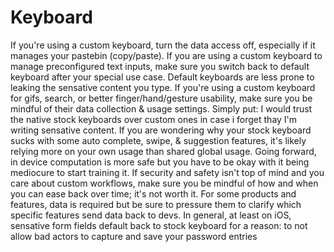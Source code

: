 # Keyboard

If you're using a custom keyboard, turn the data access off, especially if it manages your pastebin (copy/paste). If you are using a custom keyboard to manage preconfigured text inputs, make sure you switch back to default keyboard after your special use case. Default keyboards are less prone to leaking the sensative content you type. If you're using a custom keyboard for gifs, search, or better finger/hand/gesture usability, make sure you be mindful of their data collection & usage settings. Simply put: I would trust the native stock keyboards over custom ones in case i forget thay I'm writing sensative content. If you are wondering why your stock keyboard sucks with some auto complete, swipe, & suggestion features, it's likely relying more on your own usage than shared global usage. Going forward, in device computation is more safe but you have to be okay with it being mediocure to start training it. If security and safety isn't top of mind and you care about custom workflows, make sure you be mindful of how and when you can ease back over time; it's not worth it. For some products and features, data is required but be sure to pressure them to clarify which specific features send data back to devs. In general, at least on iOS, sensative form fields default back to stock keyboard for a reason: to not allow bad actors to capture and save your password entries

